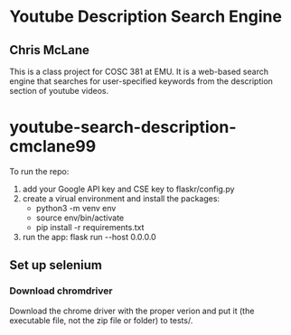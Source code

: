 # Youtube Description Search Engine
## Chris McLane
This is a class project for COSC 381 at EMU. It is a web-based search engine that searches for user-specified keywords from the description section of youtube videos.

# youtube-search-description-cmclane99
To run the repo:
1. add your Google API key and CSE key to flaskr/config.py
2. create a virual environment and install the packages:
    - python3 -m venv env
    - source env/bin/activate
    - pip install -r requirements.txt
3. run the app: flask run --host 0.0.0.0

## Set up selenium

### Download chromdriver
Download the chrome driver with the proper verion and put it (the executable file, not the zip file or folder) to tests/.